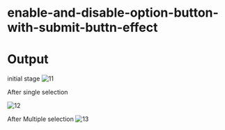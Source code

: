 # enable-and-disable-option-button-with-submit-buttn-effect

<H1>Output </H1>



initial stage
![11](https://user-images.githubusercontent.com/52910664/134472450-da62ea03-805d-4f30-aef0-bc5b0a63af3b.png)


After single selection  

![12](https://user-images.githubusercontent.com/52910664/134472458-1b2fbfd3-b294-48b6-ac37-263d219df4ae.png)

 After Multiple selection
![13](https://user-images.githubusercontent.com/52910664/134472505-9f5dc3f9-2564-4f21-a119-d76e9384b347.png)


